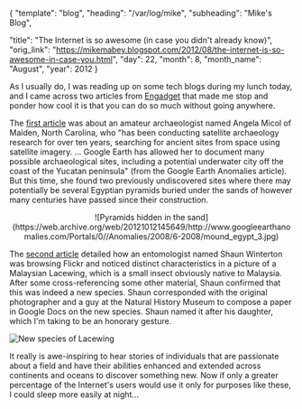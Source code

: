 {
  "template": "blog",
  "heading": "/var/log/mike",
  "subheading": "Mike's Blog",

  "title": "The Internet is so awesome (in case you didn't already know)",
  "orig_link": "https://mikemabey.blogspot.com/2012/08/the-internet-is-so-awesome-in-case-you.html",
  "day": 22,
  "month": 8,
  "month_name": "August",
  "year": 2012
}

As I usually do, I was reading up on some tech blogs during my lunch today, and I came across two articles from
[Engadget](http://www.engadget.com/) that made me stop and ponder how cool it is that you can do so much without going
anywhere.

The [first article](http://www.engadget.com/2012/08/13/amateur-archaeologist-finds-pyramids-google-earth/) was about an
amateur archaeologist named Angela Micol of Maiden, North Carolina, who "has been conducting satellite archaeology
research for over ten years, searching for ancient sites from space using satellite imagery. ... Google Earth has
allowed her to document many possible archaeological sites, including a potential underwater city off the coast of the
Yucatan peninsula" (from the Google Earth Anomalies article). But this time, she found two previously undiscovered sites
where there may potentially be several Egyptian pyramids buried under the sands of however many centuries have passed
since their construction.

<center>
![Pyramids hidden in the sand](https://web.archive.org/web/20121012145649/http://www.googleearthanomalies.com/Portals/0//Anomalies/2008/6-2008/mound_egypt_3.jpg)
</center>


The [second article](http://www.engadget.com/2012/08/13/new-lacewing-species-found-on-flickr/) detailed how an
entomologist named Shaun Winterton was browsing Flickr and noticed distinct characteristics in a picture of a Malaysian
Lacewing, which is a small insect obviously native to Malaysia. After some cross-referencing some other material, Shaun
confirmed that this was indeed a new species. Shaun corresponded with the original photographer and a guy at the Natural
History Museum to compose a paper in Google Docs on the new species. Shaun named it after his daughter, which I'm taking
to be an honorary gesture.

![New species of Lacewing](https://c1.staticflickr.com/6/5025/5736099039_66d5d5f3d1_b.jpg)

It really is awe-inspiring to hear stories of individuals that are passionate about a field and have their abilities
enhanced and extended across continents and oceans to discover something new. Now if only a greater percentage of the
Internet's users would use it only for purposes like these, I could sleep more easily at night...
